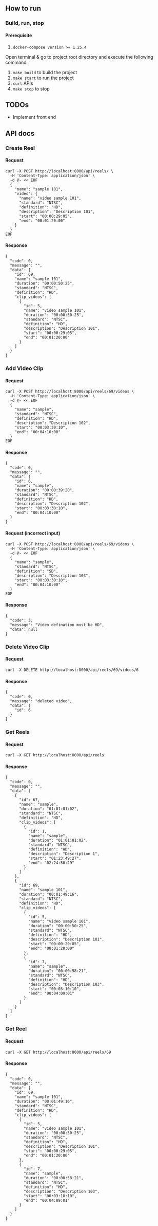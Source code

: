 ## How to run
### Build, run, stop
#### Prerequisite
1. `docker-compose version >= 1.25.4`

Open terminal & go to project root directory and execute the following command 

1. `make build` to build the project
2. `make start` to run the project
3. `curl` APIs
4. `make stop` to stop


## TODOs
 - Implement front end

## API docs
### Create Reel
#### Request
```
curl -X POST http://localhost:8000/api/reels/ \
  -H 'Content-Type: application/json' \
  -d @- << EOF
  {
    "name": "sample 101",
    "video": {
      "name": "video sample 101",
      "standard": "NTSC",
      "definition": "HD",
      "description": "Description 101",
      "start": "00:00:29:05",
      "end": "00:01:20:00"
    }
  }
EOF
```
#### Response
```
{
  "code": 0,
  "message": "",
  "data": {
    "id": 69,
    "name": "sample 101",
    "duration": "00:00:50:25",
    "standard": "NTSC",
    "definition": "HD",
    "clip_videos": [
      {
        "id": 5,
        "name": "video sample 101",
        "duration": "00:00:50:25",
        "standard": "NTSC",
        "definition": "HD",
        "description": "Description 101",
        "start": "00:00:29:05",
        "end": "00:01:20:00"
      }
    ]
  }
}
```

### Add Video Clip
#### Request
```
curl -X POST http://localhost:8000/api/reels/69/videos \
  -H 'Content-Type: application/json' \
  -d @- << EOF
  {
    "name": "sample",
    "standard": "NTSC",
    "definition": "HD",
    "description": "Description 102",
    "start": "00:03:30:10",
    "end": "00:04:10:00"
  }
EOF
```
#### Response
```
{
  "code": 0,
  "message": "",
  "data": {
    "id": 6,
    "name": "sample",
    "duration": "00:00:39:20",
    "standard": "NTSC",
    "definition": "HD",
    "description": "Description 102",
    "start": "00:03:30:10",
    "end": "00:04:10:00"
  }
}
```
#### Request (incorrect input)
```
curl -X POST http://localhost:8000/api/reels/69/videos \
  -H 'Content-Type: application/json' \
  -d @- << EOF
  {
    "name": "sample",
    "standard": "NTSC",
    "definition": "SD",
    "description": "Description 103",
    "start": "00:03:30:10",
    "end": "00:04:10:00"
  }
EOF
```
#### Response
```
{
  "code": 3,
  "message": "Video defination must be HD",
  "data": null
}
```
### Delete Video Clip
#### Request
```
curl -X DELETE http://localhost:8000/api/reels/69/videos/6
```
#### Response
```
{
  "code": 0,
  "message": "deleted video",
  "data": {
    "id": 6
  }
}
```

### Get Reels
#### Request
```
curl -X GET http://localhost:8000/api/reels
```
#### Response
```
{
  "code": 0,
  "message": "",
  "data": [
    {
      "id": 67,
      "name": "sample",
      "duration": "01:01:01:02",
      "standard": "NTSC",
      "definition": "HD",
      "clip_videos": [
        {
          "id": 1,
          "name": "sample",
          "duration": "01:01:01:02",
          "standard": "NTSC",
          "definition": "HD",
          "description": "Description 1",
          "start": "01:23:49:27",
          "end": "02:24:50:29"
        }
      ]
    },
    {
      "id": 69,
      "name": "sample 101",
      "duration": "00:01:49:16",
      "standard": "NTSC",
      "definition": "HD",
      "clip_videos": [
        {
          "id": 5,
          "name": "video sample 101",
          "duration": "00:00:50:25",
          "standard": "NTSC",
          "definition": "HD",
          "description": "Description 101",
          "start": "00:00:29:05",
          "end": "00:01:20:00"
        },
        {
          "id": 7,
          "name": "sample",
          "duration": "00:00:58:21",
          "standard": "NTSC",
          "definition": "HD",
          "description": "Description 103",
          "start": "00:03:10:10",
          "end": "00:04:09:01"
        }
      ]
    }
  ]
}
```

### Get Reel
#### Request
```
curl -X GET http://localhost:8000/api/reels/69
```
#### Response
```
{
  "code": 0,
  "message": "",
  "data": {
    "id": 69,
    "name": "sample 101",
    "duration": "00:01:49:16",
    "standard": "NTSC",
    "definition": "HD",
    "clip_videos": [
      {
        "id": 5,
        "name": "video sample 101",
        "duration": "00:00:50:25",
        "standard": "NTSC",
        "definition": "HD",
        "description": "Description 101",
        "start": "00:00:29:05",
        "end": "00:01:20:00"
      },
      {
        "id": 7,
        "name": "sample",
        "duration": "00:00:58:21",
        "standard": "NTSC",
        "definition": "HD",
        "description": "Description 103",
        "start": "00:03:10:10",
        "end": "00:04:09:01"
      }
    ]
  }
}
```